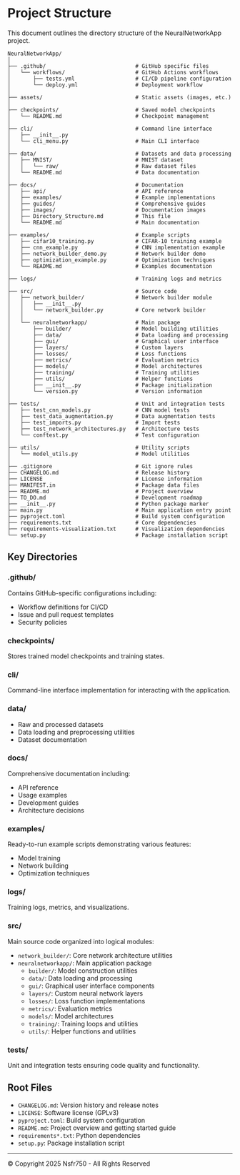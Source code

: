 # Project Structure

This document outlines the directory structure of the NeuralNetworkApp project.

```text
NeuralNetworkApp/
│
├── .github/                            # GitHub specific files
│   └── workflows/                      # GitHub Actions workflows
│       ├── tests.yml                   # CI/CD pipeline configuration
│       └── deploy.yml                  # Deployment workflow
│
├── assets/                             # Static assets (images, etc.)
│
├── checkpoints/                        # Saved model checkpoints
│   └── README.md                       # Checkpoint management
│
├── cli/                                # Command line interface
│   ├── __init__.py
│   └── cli_menu.py                     # Main CLI interface
│
├── data/                               # Datasets and data processing
│   ├── MNIST/                          # MNIST dataset
│   │   └── raw/                        # Raw dataset files
│   └── README.md                       # Data documentation
│
├── docs/                               # Documentation
│   ├── api/                            # API reference
│   ├── examples/                       # Example implementations
│   ├── guides/                         # Comprehensive guides
│   ├── images/                         # Documentation images
│   ├── Directory_Structure.md          # This file
│   └── README.md                       # Main documentation
│
├── examples/                           # Example scripts
│   ├── cifar10_training.py             # CIFAR-10 training example
│   ├── cnn_example.py                  # CNN implementation example
│   ├── network_builder_demo.py         # Network builder demo
│   ├── optimization_example.py         # Optimization techniques
│   └── README.md                       # Examples documentation
│
├── logs/                               # Training logs and metrics
│
├── src/                                # Source code
│   ├── network_builder/                # Network builder module
│   │   ├── __init__.py
│   │   └── network_builder.py          # Core network builder
│   │
│   └── neuralnetworkapp/               # Main package
│       ├── builder/                    # Model building utilities
│       ├── data/                       # Data loading and processing
│       ├── gui/                        # Graphical user interface
│       ├── layers/                     # Custom layers
│       ├── losses/                     # Loss functions
│       ├── metrics/                    # Evaluation metrics
│       ├── models/                     # Model architectures
│       ├── training/                   # Training utilities
│       ├── utils/                      # Helper functions
│       ├── __init__.py                 # Package initialization
│       └── version.py                  # Version information
│
├── tests/                              # Unit and integration tests
│   ├── test_cnn_models.py              # CNN model tests
│   ├── test_data_augmentation.py       # Data augmentation tests
│   ├── test_imports.py                 # Import tests
│   ├── test_network_architectures.py   # Architecture tests
│   └── conftest.py                     # Test configuration
│
├── utils/                              # Utility scripts
│   └── model_utils.py                  # Model utilities
│
├── .gitignore                          # Git ignore rules
├── CHANGELOG.md                        # Release history
├── LICENSE                             # License information
├── MANIFEST.in                         # Package data files
├── README.md                           # Project overview
├── TO_DO.md                            # Development roadmap
├── __init__.py                         # Python package marker
├── main.py                             # Main application entry point
├── pyproject.toml                      # Build system configuration
├── requirements.txt                    # Core dependencies
├── requirements-visualization.txt      # Visualization dependencies
└── setup.py                            # Package installation script
```

## Key Directories

### .github/
Contains GitHub-specific configurations including:
- Workflow definitions for CI/CD
- Issue and pull request templates
- Security policies

### checkpoints/
Stores trained model checkpoints and training states.

### cli/
Command-line interface implementation for interacting with the application.

### data/
- Raw and processed datasets
- Data loading and preprocessing utilities
- Dataset documentation

### docs/
Comprehensive documentation including:
- API reference
- Usage examples
- Development guides
- Architecture decisions

### examples/
Ready-to-run example scripts demonstrating various features:
- Model training
- Network building
- Optimization techniques

### logs/
Training logs, metrics, and visualizations.

### src/
Main source code organized into logical modules:
- `network_builder/`: Core network architecture utilities
- `neuralnetworkapp/`: Main application package
  - `builder/`: Model construction utilities
  - `data/`: Data loading and processing
  - `gui/`: Graphical user interface components
  - `layers/`: Custom neural network layers
  - `losses/`: Loss function implementations
  - `metrics/`: Evaluation metrics
  - `models/`: Model architectures
  - `training/`: Training loops and utilities
  - `utils/`: Helper functions and utilities

### tests/
Unit and integration tests ensuring code quality and functionality.

## Root Files

- `CHANGELOG.md`: Version history and release notes
- `LICENSE`: Software license (GPLv3)
- `pyproject.toml`: Build system configuration
- `README.md`: Project overview and getting started guide
- `requirements*.txt`: Python dependencies
- `setup.py`: Package installation script

---
© Copyright 2025 Nsfr750 - All Rights Reserved
